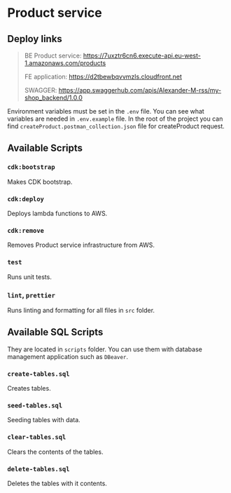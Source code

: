 # Product service

## Deploy links

> BE Product service: <https://7uxztr6cn6.execute-api.eu-west-1.amazonaws.com/products>
>
> FE application: <https://d2tbewbqvvmzls.cloudfront.net>
>
> SWAGGER: <https://app.swaggerhub.com/apis/Alexander-M-rss/my-shop_backend/1.0.0>

Environment variables must be set in the `.env` file. You can see what variables are needed in `.env.example` file. In the root of the project you can find `createProduct.postman_collection.json` file for createProduct request.

## Available Scripts

### `cdk:bootstrap`

Makes CDK bootstrap.

### `cdk:deploy`

Deploys lambda functions to AWS.

### `cdk:remove`

Removes Product service infrastructure from AWS.

### `test`

Runs unit tests.

### `lint`, `prettier`

Runs linting and formatting for all files in `src` folder.

## Available SQL Scripts

They are located in `scripts` folder. You can use them with database management application such as `DBeaver`.

### `create-tables.sql`

Creates tables.

### `seed-tables.sql`

Seeding tables with data.

### `clear-tables.sql`

Clears the contents of the tables.

### `delete-tables.sql`

Deletes the tables with it contents.
